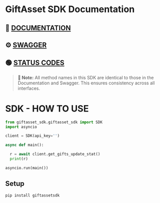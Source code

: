 # GiftAsset SDK Documentation

## 📘 [DOCUMENTATION](https://github.com/killmode696/giftasset/blob/main/DOCS.md)
## ⚙️ [SWAGGER](https://giftasset.pro/docs)
## 🟢 [STATUS CODES](https://github.com/killmode696/giftasset/blob/main/status/HTTP_STATUS_CODES.md)

> **📝 Note:** All method names in this SDK are identical to those in the Documentation and Swagger. This ensures consistency across all interfaces.
> 
# SDK - HOW TO USE

```python
from giftasset_sdk.giftasset_sdk import SDK
import asyncio

client = SDK(api_key='')

async def main():

  r = await client.get_gifts_update_stat()
  print(r)

asyncio.run(main())
```
## Setup

```bash
pip install giftassetsdk
```
